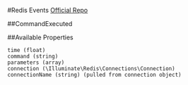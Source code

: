 #Redis Events
[Official Repo](https://github.com/laravel/framework/tree/7.x/src/Illuminate/Redis/Events)

##CommandExecuted

##Available Properties

    time (float)
    command (string)
    parameters (array)
    connection (\Illuminate\Redis\Connections\Connection)
    connectionName (string) (pulled from connection object)

